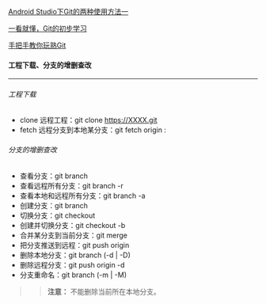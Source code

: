 [Android Studio下Git的两种使用方法一](https://blog.csdn.net/liuzhengisme/article/details/58607095)

[一看就懂，Git的初步学习](https://mp.weixin.qq.com/s?__biz=MzA5MzI3NjE2MA==&mid=2650244929&idx=1&sn=e3993b2924f314037ff714aeb0ee6ec4&chksm=8863762ebf14ff38b0095973bb8d46e3386267ac676131911c25c1c564569ce4ecaf930f00cc&mpshare=1&scene=23&srcid=0103qXBUFvLNCN0xPWyFmKO6#rd)

[手把手教你玩熟Git](https://mp.weixin.qq.com/s?__biz=MzIwNTk5NjEzNw==&mid=2247486950&idx=1&sn=a8702830b72ea10ad765054d9f67c7e4&chksm=972924e0a05eadf664619ae18d14bd97a7492d84f81ad06499dfe74eee997e1736408cffaa4e&mpshare=1&scene=23&srcid=0116k8oKzkcRH6O6xY37mqhz#rd)

#### 工程下载、分支的增删查改
****
###### 工程下载
+ clone 远程工程：git clone https://XXXX.git
+ fetch 远程分支到本地某分支：git fetch origin <orginname>:<localname>
###### 分支的增删查改
+ 查看分支：git branch
+ 查看远程所有分支：git branch -r
+ 查看本地和远程所有分支：git branch -a
+ 创建分支：git branch <name>
+ 切换分支：git checkout <name>
+ 创建并切换分支：git checkout -b <name>
+ 合并某分支到当前分支：git merge <name>
+ 把分支推送到远程：git push origin <name>
+ 删除本地分支：git branch (-d | -D) <name>
+ 删除远程分支：git push origin -d <name>
+ 分支重命名：git branch (-m | -M) <oldbranch> <newbranch>
>>**注意：** 不能删除当前所在本地分支。
